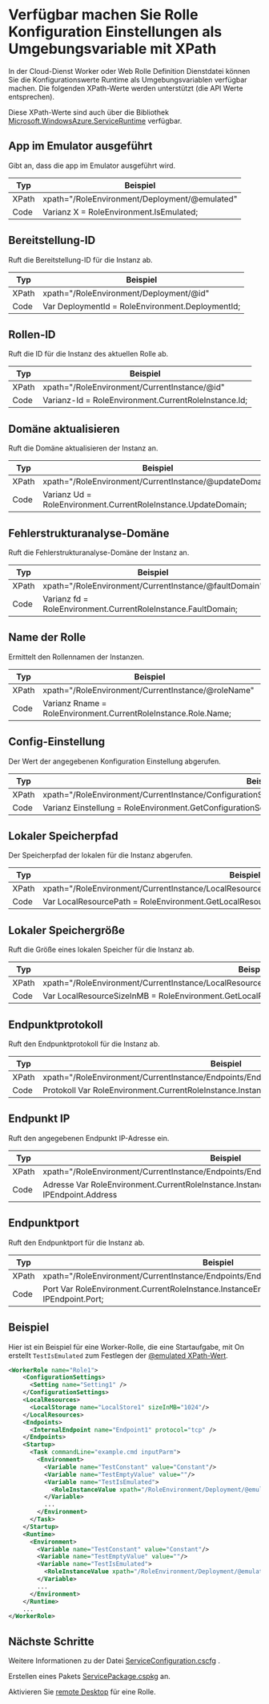 <properties 
pageTitle="XPath-Blatts für Cloud Services-Rolle Config | Microsoft Azure" 
description="Die verschiedenen XPath-Einstellungen in der Cloud-Dienst Rolle Config können Sie um Einstellungen als eine Umgebungsvariable verfügbar zu machen." 
services="cloud-services" 
documentationCenter="" 
authors="Thraka" 
manager="timlt" 
editor=""/>
<tags 
ms.service="cloud-services" 
ms.workload="tbd" 
ms.tgt_pltfrm="na" 
ms.devlang="na" 
ms.topic="article" 
ms.date="08/10/2016" 
ms.author="adegeo"/>

# <a name="expose-role-configuration-settings-as-an-environment-variable-with-xpath"></a>Verfügbar machen Sie Rolle Konfiguration Einstellungen als Umgebungsvariable mit XPath

In der Cloud-Dienst Worker oder Web Rolle Definition Dienstdatei können Sie die Konfigurationswerte Runtime als Umgebungsvariablen verfügbar machen. Die folgenden XPath-Werte werden unterstützt (die API Werte entsprechen).

Diese XPath-Werte sind auch über die Bibliothek [Microsoft.WindowsAzure.ServiceRuntime](https://msdn.microsoft.com/library/microsoft.windowsazure.serviceruntime.roleenvironment.aspx) verfügbar. 

## <a name="app-running-in-emulator"></a>App im Emulator ausgeführt

Gibt an, dass die app im Emulator ausgeführt wird.

| Typ  | Beispiel |
| ----- | ------- |
| XPath | xpath="/RoleEnvironment/Deployment/@emulated" |
| Code  | Varianz X = RoleEnvironment.IsEmulated; |


## <a name="deployment-id"></a>Bereitstellung-ID

Ruft die Bereitstellung-ID für die Instanz ab.

| Typ  | Beispiel |
| ----- | ------- |
| XPath | xpath="/RoleEnvironment/Deployment/@id" |
| Code  | Var DeploymentId = RoleEnvironment.DeploymentId; |


## <a name="role-id"></a>Rollen-ID 

Ruft die ID für die Instanz des aktuellen Rolle ab.

| Typ  | Beispiel |
| ----- | ------- |
| XPath | xpath="/RoleEnvironment/CurrentInstance/@id" |
| Code  | Varianz-Id = RoleEnvironment.CurrentRoleInstance.Id; |


## <a name="update-domain"></a>Domäne aktualisieren

Ruft die Domäne aktualisieren der Instanz an.

| Typ  | Beispiel |
| ----- | ------- |
| XPath | xpath="/RoleEnvironment/CurrentInstance/@updateDomain" |
| Code  | Varianz Ud = RoleEnvironment.CurrentRoleInstance.UpdateDomain; |


## <a name="fault-domain"></a>Fehlerstrukturanalyse-Domäne

Ruft die Fehlerstrukturanalyse-Domäne der Instanz an.

| Typ  | Beispiel |
| ----- | ------- |
| XPath | xpath="/RoleEnvironment/CurrentInstance/@faultDomain" |
| Code  | Varianz fd = RoleEnvironment.CurrentRoleInstance.FaultDomain; |


## <a name="role-name"></a>Name der Rolle

Ermittelt den Rollennamen der Instanzen.

| Typ  | Beispiel |
| ----- | ------- |
| XPath | xpath="/RoleEnvironment/CurrentInstance/@roleName" |
| Code  | Varianz Rname = RoleEnvironment.CurrentRoleInstance.Role.Name;  |


## <a name="config-setting"></a>Config-Einstellung

Der Wert der angegebenen Konfiguration Einstellung abgerufen.

| Typ  | Beispiel |
| ----- | ------- |
| XPath | xpath="/RoleEnvironment/CurrentInstance/ConfigurationSettings/ConfigurationSetting[@name='Setting1']/@value" |
| Code  | Varianz Einstellung = RoleEnvironment.GetConfigurationSettingValue("Setting1"); |
 
## <a name="local-storage-path"></a>Lokaler Speicherpfad

Der Speicherpfad der lokalen für die Instanz abgerufen.

| Typ  | Beispiel |
| ----- | ------- |
| XPath | xpath="/RoleEnvironment/CurrentInstance/LocalResources/LocalResource[@name='LocalStore1']/@path" |
| Code  | Var LocalResourcePath = RoleEnvironment.GetLocalResource("LocalStore1"). RootPath; |


## <a name="local-storage-size"></a>Lokaler Speichergröße

Ruft die Größe eines lokalen Speicher für die Instanz ab.

| Typ  | Beispiel |
| ----- | ------- |
| XPath | xpath="/RoleEnvironment/CurrentInstance/LocalResources/LocalResource[@name='LocalStore1']/@sizeInMB" |
| Code  | Var LocalResourceSizeInMB = RoleEnvironment.GetLocalResource("LocalStore1"). MaximumSizeInMegabytes; |

## <a name="endpoint-protocol"></a>Endpunktprotokoll 

Ruft den Endpunktprotokoll für die Instanz ab.

| Typ  | Beispiel |
| ----- | ------- |
| XPath | xpath="/RoleEnvironment/CurrentInstance/Endpoints/Endpoint[@name='Endpoint1']/@protocol" |
| Code  | Protokoll Var RoleEnvironment.CurrentRoleInstance.InstanceEndpoints["Endpoint1 ="]. Protokoll; |

## <a name="endpoint-ip"></a>Endpunkt IP

Ruft den angegebenen Endpunkt IP-Adresse ein.

| Typ | Beispiel |
| ----- | ---- |
| XPath | xpath="/RoleEnvironment/CurrentInstance/Endpoints/Endpoint[@name='Endpoint1']/@address" |
| Code  | Adresse Var RoleEnvironment.CurrentRoleInstance.InstanceEndpoints["Endpoint1 ="]. IPEndpoint.Address |

## <a name="endpoint-port"></a>Endpunktport 

Ruft den Endpunktport für die Instanz ab.

| Typ  | Beispiel |
| ----- | ------- |
| XPath | xpath="/RoleEnvironment/CurrentInstance/Endpoints/Endpoint[@name='Endpoint1']/@port" |
| Code  | Port Var RoleEnvironment.CurrentRoleInstance.InstanceEndpoints["Endpoint1 ="]. IPEndpoint.Port; |





## <a name="example"></a>Beispiel

Hier ist ein Beispiel für eine Worker-Rolle, die eine Startaufgabe, mit On erstellt `TestIsEmulated` zum Festlegen der [ @emulated XPath-Wert](#app-running-in-emulator). 

```xml
<WorkerRole name="Role1">
    <ConfigurationSettings>
      <Setting name="Setting1" />
    </ConfigurationSettings>
    <LocalResources>
      <LocalStorage name="LocalStore1" sizeInMB="1024"/>
    </LocalResources>
    <Endpoints>
      <InternalEndpoint name="Endpoint1" protocol="tcp" />
    </Endpoints>
    <Startup>
      <Task commandLine="example.cmd inputParm">
        <Environment>
          <Variable name="TestConstant" value="Constant"/>
          <Variable name="TestEmptyValue" value=""/>
          <Variable name="TestIsEmulated">
            <RoleInstanceValue xpath="/RoleEnvironment/Deployment/@emulated"/>
          </Variable>
          ...
        </Environment>
      </Task>
    </Startup>
    <Runtime>
      <Environment>
        <Variable name="TestConstant" value="Constant"/>
        <Variable name="TestEmptyValue" value=""/>
        <Variable name="TestIsEmulated">
          <RoleInstanceValue xpath="/RoleEnvironment/Deployment/@emulated"/>
        </Variable>
        ...
      </Environment>
    </Runtime>
    ...
</WorkerRole>
```

## <a name="next-steps"></a>Nächste Schritte

Weitere Informationen zu der Datei [ServiceConfiguration.cscfg](cloud-services-model-and-package.md#serviceconfigurationcscfg) .

Erstellen eines Pakets [ServicePackage.cspkg](cloud-services-model-and-package.md#servicepackagecspkg) an.

Aktivieren Sie [remote Desktop](cloud-services-role-enable-remote-desktop.md) für eine Rolle.

